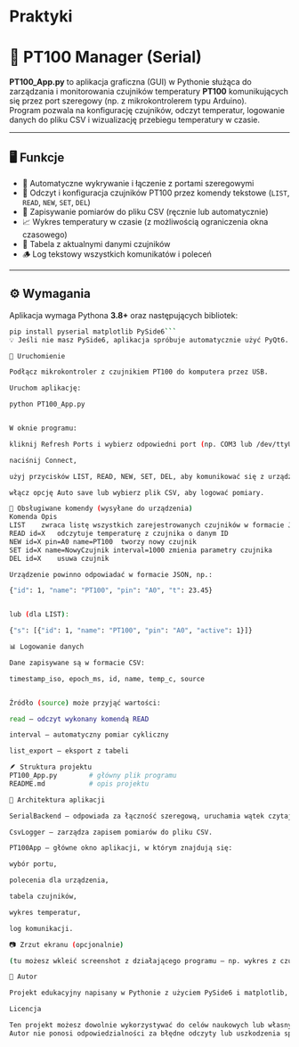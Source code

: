 # Praktyki
# 🧊 PT100 Manager (Serial)

**PT100_App.py** to aplikacja graficzna (GUI) w Pythonie służąca do zarządzania i monitorowania czujników temperatury **PT100** komunikujących się przez port szeregowy (np. z mikrokontrolerem typu Arduino).  
Program pozwala na konfigurację czujników, odczyt temperatur, logowanie danych do pliku CSV i wizualizację przebiegu temperatury w czasie.

---

## 🖥️ Funkcje

- 🔌 Automatyczne wykrywanie i łączenie z portami szeregowymi  
- 🧾 Odczyt i konfiguracja czujników PT100 przez komendy tekstowe (`LIST`, `READ`, `NEW`, `SET`, `DEL`)  
- 💾 Zapisywanie pomiarów do pliku CSV (ręcznie lub automatycznie)  
- 📈 Wykres temperatury w czasie (z możliwością ograniczenia okna czasowego)  
- 🧮 Tabela z aktualnymi danymi czujników  
- 🪵 Log tekstowy wszystkich komunikatów i poleceń  

---

## ⚙️ Wymagania

Aplikacja wymaga Pythona **3.8+** oraz następujących bibliotek:

```bash
pip install pyserial matplotlib PySide6```
💡 Jeśli nie masz PySide6, aplikacja spróbuje automatycznie użyć PyQt6.

🚀 Uruchomienie

Podłącz mikrokontroler z czujnikiem PT100 do komputera przez USB.

Uruchom aplikację:

python PT100_App.py


W oknie programu:

kliknij Refresh Ports i wybierz odpowiedni port (np. COM3 lub /dev/ttyUSB0),

naciśnij Connect,

użyj przycisków LIST, READ, NEW, SET, DEL, aby komunikować się z urządzeniem,

włącz opcję Auto save lub wybierz plik CSV, aby logować pomiary.

🧩 Obsługiwane komendy (wysyłane do urządzenia)
Komenda	Opis
LIST	zwraca listę wszystkich zarejestrowanych czujników w formacie JSON
READ id=X	odczytuje temperaturę z czujnika o danym ID
NEW id=X pin=A0 name=PT100	tworzy nowy czujnik
SET id=X name=NowyCzujnik interval=1000	zmienia parametry czujnika
DEL id=X	usuwa czujnik

Urządzenie powinno odpowiadać w formacie JSON, np.:

{"id": 1, "name": "PT100", "pin": "A0", "t": 23.45}


lub (dla LIST):

{"s": [{"id": 1, "name": "PT100", "pin": "A0", "active": 1}]}

📊 Logowanie danych

Dane zapisywane są w formacie CSV:

timestamp_iso, epoch_ms, id, name, temp_c, source


Źródło (source) może przyjąć wartości:

read – odczyt wykonany komendą READ

interval – automatyczny pomiar cykliczny

list_export – eksport z tabeli

🪶 Struktura projektu
PT100_App.py        # główny plik programu
README.md           # opis projektu

📘 Architektura aplikacji

SerialBackend – odpowiada za łączność szeregową, uruchamia wątek czytający dane i emituje sygnały do GUI.

CsvLogger – zarządza zapisem pomiarów do pliku CSV.

PT100App – główne okno aplikacji, w którym znajdują się:

wybór portu,

polecenia dla urządzenia,

tabela czujników,

wykres temperatur,

log komunikacji.

📷 Zrzut ekranu (opcjonalnie)

(tu możesz wkleić screenshot z działającego programu – np. wykres z czujnika)

🧠 Autor

Projekt edukacyjny napisany w Pythonie z użyciem PySide6 i matplotlib, przeznaczony do testowania i wizualizacji pomiarów z czujników PT100.

Licencja

Ten projekt możesz dowolnie wykorzystywać do celów naukowych lub własnych testów.
Autor nie ponosi odpowiedzialności za błędne odczyty lub uszkodzenia sprzętu.
